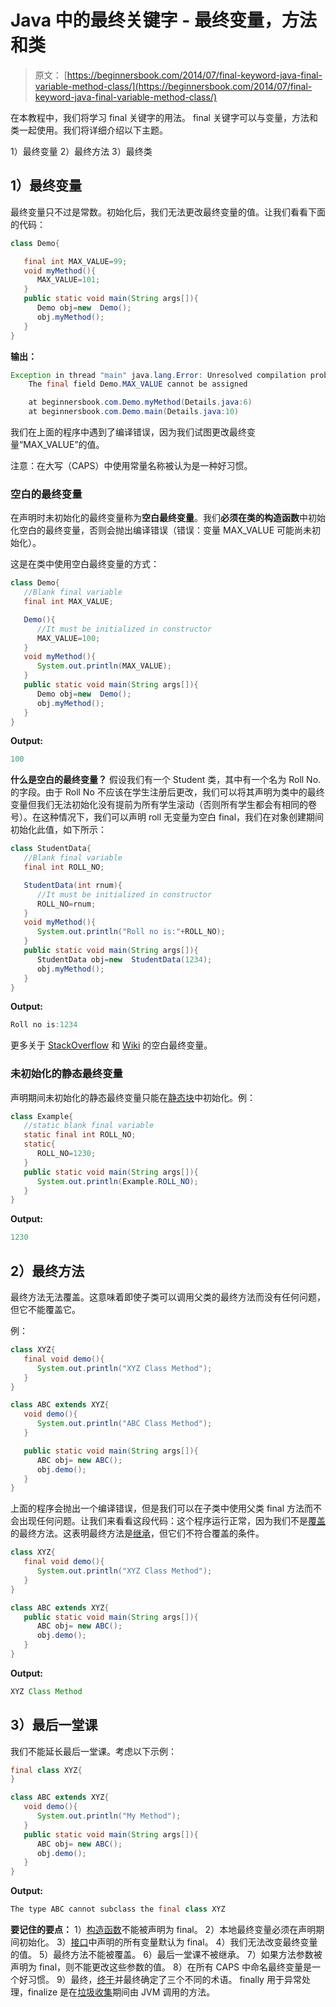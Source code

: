 # Java 中的最终关键字 - 最终变量，方法和类

> 原文： [https://beginnersbook.com/2014/07/final-keyword-java-final-variable-method-class/](https://beginnersbook.com/2014/07/final-keyword-java-final-variable-method-class/)

在本教程中，我们将学习 final 关键字的用法。 final 关键字可以与变量，方法和类一起使用。我们将详细介绍以下主题。

1）最终变量
2）最终方法
3）最终类

## 1）最终变量

最终变量只不过是常数。初始化后，我们无法更改最终变量的值。让我们看看下面的代码：

```java
class Demo{  

   final int MAX_VALUE=99;
   void myMethod(){  
      MAX_VALUE=101;
   }  
   public static void main(String args[]){  
      Demo obj=new  Demo();  
      obj.myMethod();  
   }  
}
```

**输出：**

```java
Exception in thread "main" java.lang.Error: Unresolved compilation problem: 
	The final field Demo.MAX_VALUE cannot be assigned

	at beginnersbook.com.Demo.myMethod(Details.java:6)
	at beginnersbook.com.Demo.main(Details.java:10)
```

我们在上面的程序中遇到了编译错误，因为我们试图更改最终变量“MAX_VALUE”的值。

注意：在大写（CAPS）中使用常量名称被认为是一种好习惯。

### 空白的最终变量

在声明时未初始化的最终变量称为**空白最终变量**。我们**必须在类的构造函数**中初始化空白的最终变量，否则会抛出编译错误（错误：变量 MAX_VALUE 可能尚未初始化）。

这是在类中使用空白最终变量的方式：

```java
class Demo{  
   //Blank final variable
   final int MAX_VALUE;

   Demo(){
      //It must be initialized in constructor
      MAX_VALUE=100;
   }
   void myMethod(){  
      System.out.println(MAX_VALUE);
   }  
   public static void main(String args[]){  
      Demo obj=new  Demo();  
      obj.myMethod();  
   }  
}
```

**Output:**

```java
100
```

**什么是空白的最终变量？**
假设我们有一个 Student 类，其中有一个名为 Roll No.的字段。由于 Roll No 不应该在学生注册后更改，我们可以将其声明为类中的最终变量但我们无法初始化没有提前为所有学生滚动（否则所有学生都会有相同的卷号）。在这种情况下，我们可以声明 roll 无变量为空白 final，我们在对象创建期间初始化此值，如下所示：

```java
class StudentData{  
   //Blank final variable
   final int ROLL_NO;

   StudentData(int rnum){
      //It must be initialized in constructor
      ROLL_NO=rnum;
   }
   void myMethod(){  
      System.out.println("Roll no is:"+ROLL_NO);
   }  
   public static void main(String args[]){  
      StudentData obj=new  StudentData(1234);  
      obj.myMethod();  
   }  
}
```

**Output:**

```java
Roll no is:1234
```

更多关于 [StackOverflow](https://stackoverflow.com/questions/11345061/why-must-a-final-variable-be-initialized-before-constructor-completes) 和 [Wiki](https://en.wikipedia.org/wiki/Final_%28Java%29#Blank_final) 的空白最终变量。

### 未初始化的静态最终变量

声明期间未初始化的静态最终变量只能在[静态块](https://beginnersbook.com/2013/04/java-static-class-block-methods-variables/ "Java – Static Class, Block, Methods and Variables")中初始化。例：

```java
class Example{  
   //static blank final variable  
   static final int ROLL_NO;
   static{ 
      ROLL_NO=1230;
   }  
   public static void main(String args[]){  
      System.out.println(Example.ROLL_NO);  
   }  
}
```

**Output:**

```java
1230
```

## 2）最终方法

最终方法无法覆盖。这意味着即使子类可以调用父类的最终方法而没有任何问题，但它不能覆盖它。

例：

```java
class XYZ{  
   final void demo(){
      System.out.println("XYZ Class Method");
   }  
}  

class ABC extends XYZ{  
   void demo(){
      System.out.println("ABC Class Method");
   }  

   public static void main(String args[]){  
      ABC obj= new ABC();  
      obj.demo();  
   }  
}
```

上面的程序会抛出一个编译错误，但是我们可以在子类中使用父类 final 方法而不会出现任何问题。让我们来看看这段代码：这个程序运行正常，因为我们不是[覆盖](https://beginnersbook.com/2014/01/method-overriding-in-java-with-example/ "Method overriding in java with example")的最终方法。这表明最终方法是[继承](https://beginnersbook.com/2013/05/java-inheritance-types/ "Types of inheritance in Java: Single,Multiple,Multilevel & Hybrid")，但它们不符合覆盖的条件。

```java
class XYZ{  
   final void demo(){
      System.out.println("XYZ Class Method");
   }  
}  

class ABC extends XYZ{  
   public static void main(String args[]){  
      ABC obj= new ABC();  
      obj.demo();  
   }  
}
```

**Output:**

```java
XYZ Class Method
```

## 3）最后一堂课

我们不能延长最后一堂课。考虑以下示例：

```java
final class XYZ{  
}  

class ABC extends XYZ{  
   void demo(){
      System.out.println("My Method");
   }  
   public static void main(String args[]){  
      ABC obj= new ABC(); 
      obj.demo();
   }  
}
```

**Output:**

```java
The type ABC cannot subclass the final class XYZ
```

**要记住的要点：**
1）[构造函数](https://beginnersbook.com/2013/03/constructors-in-java/ "Constructors in Java – A complete study!!")不能被声明为 final。
2）本地最终变量必须在声明期间初始化。
3）[接口](https://beginnersbook.com/2013/05/java-interface/ "Interface in java with example programs")中声明的所有变量默认为 final。
4）我们无法改变最终变量的值。
5）最终方法不能被覆盖。
6）最后一堂课不被继承。
7）如果方法参数被声明为 final，则不能更改这些参数的值。
8）在所有 CAPS 中命名最终变量是一个好习惯。
9）最终，[终于](https://beginnersbook.com/2013/04/java-finally-block/ "Java Finally block – Exception handling")并最终确定了三个不同的术语。 finally 用于异常处理，finalize 是在[垃圾收集](https://beginnersbook.com/2013/04/java-garbage-collection/ "What is Garbage Collection in Java?")期间由 JVM 调用的方法。